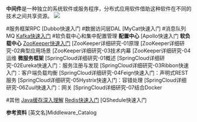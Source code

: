 **中间件**是一种独立的系统软件或服务程序，分布式应用软件借助这种软件在不同的技术之间共享资源。
![](http://images2017.cnblogs.com/blog/636325/201708/636325-20170807165622768-917283727.png)

#服务框架RPC
[Dubbo快速入门
#数据访问层DAL
[MyCat快速入门
#消息队列MQ
[Kafka快速入门](http://www.cnblogs.com/wanliwang01/p/Kafka_Fast.html)
#软负载中心和集中配置管理
**配置中心**
[Apollo快速入门
**软负载中心**
[ZooKeeper快速入门](http://www.cnblogs.com/wanliwang01/p/Zookeeper_Fast.html)
[ZooKeeper详细研究-01原理
[ZooKeeper详细研究-02典型应用场景
[ZooKeeper详细研究-03技术内幕
[ZooKeeper详细研究-04运维
**微服务框架**
[SpringCloud详细研究-01概述
[SpringCloud详细研究-02Eureka快速入门：服务注册与发现
[SpringCloud详细研究-03Ribbon快速入门：客户端负载均衡
[SpringCloud详细研究-04Feign快速入门：声明式REST服务
[SpringCloud详细研究-05Hystrix快速入门：容错处理
[SpringCloud详细研究-06Zuul快速入门：网关
[SpringCloud详细研究-07结合Docker

#其他
[Java缓存深入理解](http://www.cnblogs.com/wanliwang01/p/Cache_Java_Profound.html)
[Redis快速入门](http://www.cnblogs.com/wanliwang01/p/Redis_Fast.html)
[QShedule快速入门

**参考资料**
[英文名]Middleware_Catalog